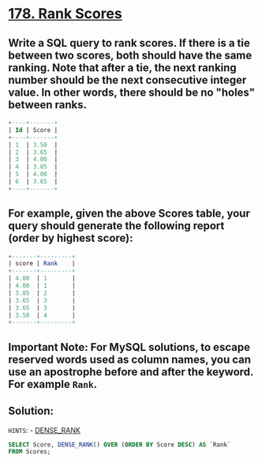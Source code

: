 # [178. Rank Scores](https://leetcode.com/problems/rank-scores/)

## Write a SQL query to rank scores. If there is a tie between two scores, both should have the same ranking. Note that after a tie, the next ranking number should be the next consecutive integer value. In other words, there should be no "holes" between ranks.

```sql
+----+-------+
| Id | Score |
+----+-------+
| 1  | 3.50  |
| 2  | 3.65  |
| 3  | 4.00  |
| 4  | 3.85  |
| 5  | 4.00  |
| 6  | 3.65  |
+----+-------+
```

## For example, given the above Scores table, your query should generate the following report (order by highest score):

```sql
+-------+---------+
| score | Rank    |
+-------+---------+
| 4.00  | 1       |
| 4.00  | 1       |
| 3.85  | 2       |
| 3.65  | 3       |
| 3.65  | 3       |
| 3.50  | 4       |
+-------+---------+
```
## Important Note: For MySQL solutions, to escape reserved words used as column names, you can use an apostrophe before and after the keyword. For example `Rank`.

## Solution: 

`HINTS`: 
    - [DENSE_RANK](https://www.sqlshack.com/overview-of-sql-rank-functions/)


```sql
SELECT Score, DENSE_RANK() OVER (ORDER BY Score DESC) AS `Rank`
FROM Scores;
```